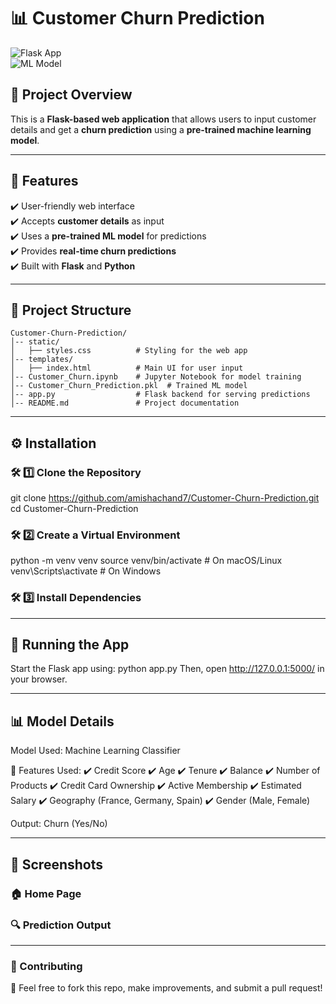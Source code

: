 # 📊 Customer Churn Prediction  

![Flask App](https://img.shields.io/badge/Flask-Application-blue.svg)  
![ML Model](https://img.shields.io/badge/Machine%20Learning-Churn%20Prediction-green.svg)  

## 🚀 Project Overview  
This is a **Flask-based web application** that allows users to input customer details and get a **churn prediction** using a **pre-trained machine learning model**.  

---

## 📌 Features  
✔️ User-friendly web interface  
✔️ Accepts **customer details** as input  
✔️ Uses a **pre-trained ML model** for predictions  
✔️ Provides **real-time churn predictions**  
✔️ Built with **Flask** and **Python**  

---

## 📂 Project Structure  
```plaintext
Customer-Churn-Prediction/
│-- static/
│   ├── styles.css          # Styling for the web app
│-- templates/
│   ├── index.html          # Main UI for user input
│-- Customer_Churn.ipynb    # Jupyter Notebook for model training
│-- Customer_Churn_Prediction.pkl  # Trained ML model
│-- app.py                  # Flask backend for serving predictions
│-- README.md               # Project documentation

```
---

## ⚙️ Installation
### 🛠 1️⃣ Clone the Repository
git clone https://github.com/amishachand7/Customer-Churn-Prediction.git
cd Customer-Churn-Prediction
### 🛠 2️⃣ Create a Virtual Environment
python -m venv venv
source venv/bin/activate  # On macOS/Linux
venv\Scripts\activate     # On Windows
### 🛠 3️⃣ Install Dependencies

---

## 🚀 Running the App
Start the Flask app using:
python app.py
Then, open http://127.0.0.1:5000/ in your browser.

---

## 📊 Model Details
Model Used: Machine Learning Classifier

🔹 Features Used:
✔️ Credit Score
✔️ Age
✔️ Tenure
✔️ Balance
✔️ Number of Products
✔️ Credit Card Ownership
✔️ Active Membership
✔️ Estimated Salary
✔️ Geography (France, Germany, Spain)
✔️ Gender (Male, Female)

Output: Churn (Yes/No)

---

## 📸 Screenshots
### 🏠 Home Page
### 🔍 Prediction Output

---

### 🤝 Contributing
🚀 Feel free to fork this repo, make improvements, and submit a pull request!


